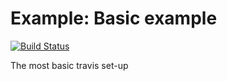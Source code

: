 Example: Basic example
==========================
[![Build Status](https://travis-ci.org/csgillespie/travis-examples.png?branch=travis-basic)](https://travis-ci.org/csgillespie/travis-examples)

The most basic travis set-up